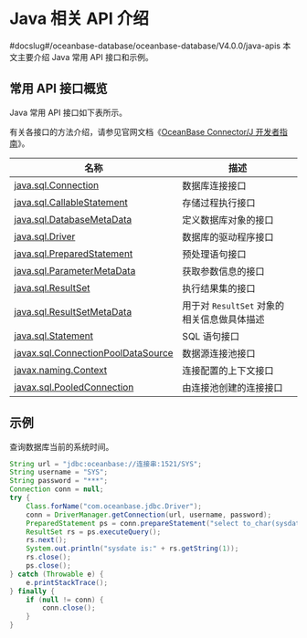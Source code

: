 # Java 相关 API 介绍
#docslug#/oceanbase-database/oceanbase-database/V4.0.0/java-apis
本文主要介绍 Java 常用 API 接口和示例。

## 常用 API 接口概览

Java 常用 API 接口如下表所示。

有关各接口的方法介绍，请参见官网文档《[OceanBase Connector/J 开发者指南](https://www.oceanbase.com/docs/connector-j/connector-j/V2.2.6/introduction-to-oceanbase-connector-j)》。

|                                        名称                                         |              描述              |
|-----------------------------------------------------------------------------------|------------------------------|
| [java.sql.Connection](t2094120.md#topic-2094120)                | 数据库连接接口                      |
| [java.sql.CallableStatement](t2094138.md#topic-2094138)         | 存储过程执行接口                     |
| [java.sql.DatabaseMetaData](t2094209.md#topic-2094209)          | 定义数据库对象的接口                   |
| [java.sql.Driver](t2094246.md#topic-2094246)                    | 数据库的驱动程序接口                   |
| [java.sql.PreparedStatement](t2094214.md#topic-2094214)         | 预处理语句接口                      |
| [java.sql.ParameterMetaData](t2094243.md#topic-2094243)         | 获取参数信息的接口                    |
| [java.sql.ResultSet](t2094215.md#topic-2094215)                 | 执行结果集的接口                     |
| [java.sql.ResultSetMetaData](t2094218.md#topic-2094218)         | 用于对 `ResultSet` 对象的相关信息做具体描述 |
| [java.sql.Statement](t2094231.md#topic-2094231)                 | SQL 语句接口                     |
| [javax.sql.ConnectionPoolDataSource](t2094259.md#topic-2094259) | 数据源连接池接口                     |
| [javax.naming.Context](t2094268.md#topic-2094268)               | 连接配置的上下文接口                   |
| [javax.sql.PooledConnection](t2094248.md#topic-2094248)         | 由连接池创建的连接接口                  |

## 示例

查询数据库当前的系统时间。

```java
String url = "jdbc:oceanbase://连接串:1521/SYS";
String username = "SYS";
String password = "***";    
Connection conn = null;
try {
    Class.forName("com.oceanbase.jdbc.Driver");
    conn = DriverManager.getConnection(url, username, password);
    PreparedStatement ps = conn.prepareStatement("select to_char(sysdate,'yyyy-MM-dd HH24:mi:ss') from dual;");
    ResultSet rs = ps.executeQuery();
    rs.next();
    System.out.println("sysdate is:" + rs.getString(1));
    rs.close();
    ps.close();
} catch (Throwable e) {
    e.printStackTrace();
} finally {
    if (null != conn) {
        conn.close();
    }
}
```
